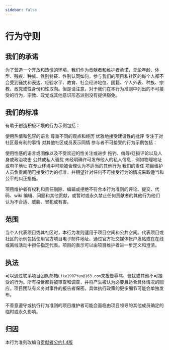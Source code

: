 ```yaml
---
sidebar: false
---
```


# 行为守则
## 我们的承诺
为了营造一个开放和热情的环境，我们作为贡献者和维护者承诺，无论年龄、体型、残疾、种族、性别特征、性别认同如何，参与我们的项目和社区的每个人都不会受到骚扰和表达、经验水平、教育、社会经济地位、国籍、个人外表、种族、宗教、政党或性身份和性取向。但是请注意，对于我们在本行为准则中列出的不可接受的行为，宗教、政党或其他意识形态派别没有提供豁免。

## 我们的标准
有助于创造积极环境的行为示例包括：

使用热情和包容的语言
尊重不同的观点和经历
优雅地接受建设性的批评
专注于对社区最有利的事情
对其他社区成员表示同情
参与者不可接受的行为示例包括：

使用性感的语言或图像以及不受欢迎的性关注或进步
拖钓、侮辱/贬损评论以及人身或政治攻击
公共或私人骚扰
未经明确许可发布他人的私人信息，例如物理地址或电子地址
在专业环境中可能被合理认为不适当的其他行为
我们的责任
项目维护人员负责阐明可接受行为的标准，并期望针对任何不可接受行为的情况采取适当和公平的纠正措施。

项目维护者有权利和责任删除、编辑或拒绝不符合本行为准则的评论、提交、代码、wiki 编辑、问题和其他贡献，或暂时或永久禁止任何贡献者的其他行为他们认为不合适、威胁、冒犯或有害。

## 范围
当个人代表项目或其社区时，本行为准则适用于项目空间和公共空间。代表项目或社区的示例包括使用官方项目电子邮件地址、通过官方社交媒体帐户发帖或在在线或离线活动中担任指定代表。项目的表示可以由项目维护者进一步定义和澄清。

## 执法
可以通过联系项目团队邮箱`Like1997Yun@163.com`来报告辱骂、骚扰或其他不可接受的行为。所有投诉都将被审查和调查，并将产生被认为必要且适合具体情况的回应。项目团队有义务对事件的报告者保密。具体执行政策的更多细节可能会单独发布。

不善意遵守或执行行为准则的项目维护者可能会面临由项目领导的其他成员确定的临时或永久影响。

## 归因
本行为准则改编自[贡献者公约1.4版](https://www.contributor-covenant.org/version/1/4/code-of-conduct.html)